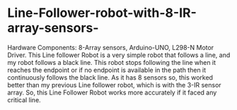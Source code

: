 # Line-Follower-robot-with-8-IR-array-sensors-

Hardware Components: 8-Array sensors, Arduino-UNO, L298-N Motor Driver. 
This Line follower Robot is a very simple robot that follows a line, and my robot follows a black line. 
This robot stops following the line when it reaches the endpoint or if no endpoint is available in the path then it continuously follows the black line.
As it has 8 sensors so, this worked better than my previous Line follower robot, which is with the 3-IR sensor array.
So, this Line Follower Robot works more accurately if it faced any critical line.
